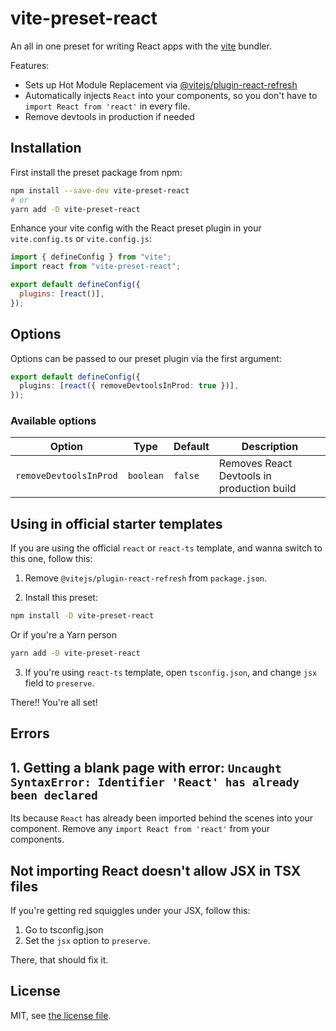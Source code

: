 # vite-preset-react

An all in one preset for writing React apps with the [vite](https://github.com/vitejs/vite) bundler.

Features:

- Sets up Hot Module Replacement via [@vitejs/plugin-react-refresh](https://www.npmjs.com/package/@vitejs/plugin-react-refresh)
- Automatically injects `React` into your components, so you don't have to `import React from 'react'` in every file.
- Remove devtools in production if needed

## Installation

First install the preset package from npm:

```bash
npm install --save-dev vite-preset-react
# or
yarn add -D vite-preset-react
```

Enhance your vite config with the React preset plugin in your `vite.config.ts` or `vite.config.js`:

```js
import { defineConfig } from "vite";
import react from "vite-preset-react";

export default defineConfig({
  plugins: [react()],
});
```

## Options

Options can be passed to our preset plugin via the first argument:

```ts
export default defineConfig({
  plugins: [react({ removeDevtoolsInProd: true })],
});
```

### Available options

| Option                 | Type      | Default | Description                                |
| ---------------------- | --------- | ------- | ------------------------------------------ |
| `removeDevtoolsInProd` | `boolean` | `false` | Removes React Devtools in production build |

## Using in official starter templates

If you are using the official `react` or `react-ts` template, and wanna switch to this one, follow this:

1. Remove `@vitejs/plugin-react-refresh` from `package.json`.

2. Install this preset:

```sh
npm install -D vite-preset-react
```

Or if you're a Yarn person

```sh
yarn add -D vite-preset-react
```

3. If you're using `react-ts` template, open `tsconfig.json`, and change `jsx` field to `preserve`.

There!! You're all set!

## Errors

## 1. Getting a blank page with error: `Uncaught SyntaxError: Identifier 'React' has already been declared`

Its because `React` has already been imported behind the scenes into your component. Remove any `import React from 'react'` from your components.

## Not importing React doesn't allow JSX in TSX files

If you're getting red squiggles under your JSX, follow this:

1. Go to tsconfig.json
2. Set the `jsx` option to `preserve`.

There, that should fix it.

## License

MIT, see [the license file](./LICENSE).
